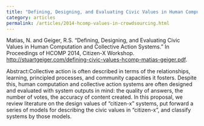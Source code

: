 ```yaml
---
title: "Defining, Designing, and Evaluating Civic Values in Human Computation and Collective Action Systems"
category: articles
permalink: /articles/2014-hcomp-values-in-crowdsourcing.html
---
```


Matias, N. and Geiger, R.S. “Defining, Designing, and Evaluating Civic Values in Human Computation and Collective Action Systems.” In Proceedings of HCOMP 2014, Citizen-X Workshop. http://stuartgeiger.com/defining-civic-values-hcomp-matias-geiger.pdf.

Abstract:Collective action is often described in terms of the relationships, learning, principled processes, and community capacities it fosters. Despite this, human computation and collective action systems are often designed and evaluated with system outputs in mind: the quality of answers, the number of votes, the accuracy of content created. In this proposal, we review literature on the design values of “citizen-x” systems, put forward a series of models for describing the civic values in “citizen-x”, and classify systems by those models.
